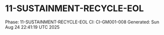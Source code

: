 # 11-SUSTAINMENT-RECYCLE-EOL
Phase: 11-SUSTAINMENT-RECYCLE-EOL
CI: CI-GM001-008
Generated: Sun Aug 24 22:41:19 UTC 2025
